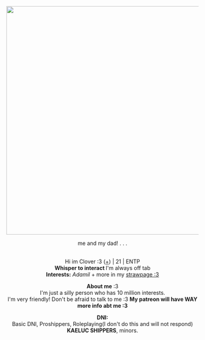 <p align="center">
    <img width="600" src="https://pbs.twimg.com/media/FwfSCEFaYAMt2C-?format=jpg&name=4096x4096">
<p align="center">      
    me and my dad!
        . . . 
<p align="center">
</br>Hi im Clover :3 (<a href=https://en.pronouns.page/@Adamilcake>+</a>) | 21 | ENTP
<br><b>Whisper to interact </b> I'm always off tab 
<br><b>Interests:</b> <i>Adamil</i> + more in my <a href=https://sprouthicket.straw.page//>strawpage :3</a>
<p align="center">
    <b>About me</b> :3 
 <br> I'm just a silly person who has 10 million interests. <br>I'm very friendly! Don't be afraid to talk to me :3 <b> My patreon will have WAY more info abt me :3 </b>
<p align="center">
     <b>DNI:</b>
 <br>Basic DNI, Proshippers, Roleplaying(I don't do this and will not respond) <br><b>KAELUC SHIPPERS</b>, minors. 
